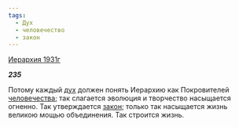 ```yaml
---
tags:
  - Дух
  - человечество
  - закон
---
```

[Иерархия 1931г](https://127.0.0.1:4002/agni/1931)

___235___

Потому каждый [дух](../../../tags/#Дух) должен понять Иерархию как Покровителей [человечества](../../../tags/#человечество); так слагается эволюция и творчество насыщается огненно. Так утверждается [закон](../../../tags/#закон); только так насыщается жизнь великою мощью объединения. Так строится жизнь.   

